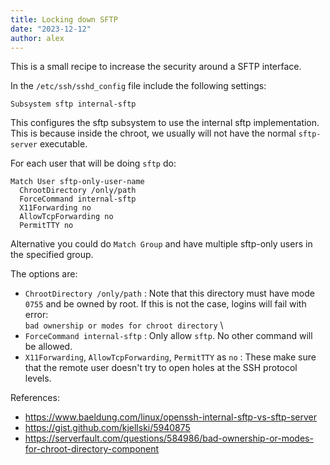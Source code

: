 ```yaml
---
title: Locking down SFTP
date: "2023-12-12"
author: alex
---
```

This is a small recipe to increase the security around a SFTP interface.

In the `/etc/ssh/sshd_config` file include the following settings:

```text
Subsystem sftp internal-sftp
```
This configures the sftp subsystem to use the internal sftp implementation.
This is because inside the chroot, we usually will not have the normal
`sftp-server` executable.

For each user that will be doing `sftp` do:

```text
Match User sftp-only-user-name
  ChrootDirectory /only/path
  ForceCommand internal-sftp
  X11Forwarding no
  AllowTcpForwarding no
  PermitTTY no
```

Alternative you could do `Match Group` and have multiple sftp-only users in the
specified group.

The options are:

- `ChrootDirectory /only/path` : Note that this directory must have mode `0755` and be 
  owned by root.  If this is not the case, logins will fail with error: \
  `bad ownership or modes for chroot directory` \
- `ForceCommand internal-sftp` : Only allow `sftp`.  No other command will be allowed.
- `X11Forwarding`, `AllowTcpForwarding`, `PermitTTY` as `no` : These make sure that 
  the remote user doesn't try to open holes at the SSH protocol levels.


References:

- https://www.baeldung.com/linux/openssh-internal-sftp-vs-sftp-server
- https://gist.github.com/kjellski/5940875
- https://serverfault.com/questions/584986/bad-ownership-or-modes-for-chroot-directory-component
